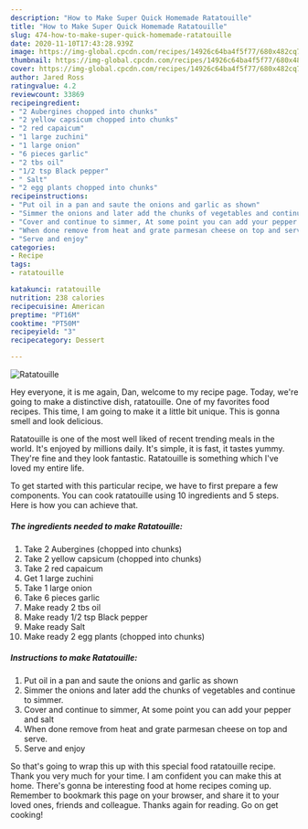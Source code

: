 ```yaml
---
description: "How to Make Super Quick Homemade Ratatouille"
title: "How to Make Super Quick Homemade Ratatouille"
slug: 474-how-to-make-super-quick-homemade-ratatouille
date: 2020-11-10T17:43:28.939Z
image: https://img-global.cpcdn.com/recipes/14926c64ba4f5f77/680x482cq70/ratatouille-recipe-main-photo.jpg
thumbnail: https://img-global.cpcdn.com/recipes/14926c64ba4f5f77/680x482cq70/ratatouille-recipe-main-photo.jpg
cover: https://img-global.cpcdn.com/recipes/14926c64ba4f5f77/680x482cq70/ratatouille-recipe-main-photo.jpg
author: Jared Ross
ratingvalue: 4.2
reviewcount: 33869
recipeingredient:
- "2 Aubergines chopped into chunks"
- "2 yellow capsicum chopped into chunks"
- "2 red capaicum"
- "1 large zuchini"
- "1 large onion"
- "6 pieces garlic"
- "2 tbs oil"
- "1/2 tsp Black pepper"
- " Salt"
- "2 egg plants chopped into chunks"
recipeinstructions:
- "Put oil in a pan and saute the onions and garlic as shown"
- "Simmer the onions and later add the chunks of vegetables and continue to simmer."
- "Cover and continue to simmer, At some point you can add your pepper and salt"
- "When done remove from heat and grate parmesan cheese on top and serve."
- "Serve and enjoy"
categories:
- Recipe
tags:
- ratatouille

katakunci: ratatouille 
nutrition: 238 calories
recipecuisine: American
preptime: "PT16M"
cooktime: "PT50M"
recipeyield: "3"
recipecategory: Dessert

---
```



![Ratatouille](https://img-global.cpcdn.com/recipes/14926c64ba4f5f77/680x482cq70/ratatouille-recipe-main-photo.jpg)

Hey everyone, it is me again, Dan, welcome to my recipe page. Today, we're going to make a distinctive dish, ratatouille. One of my favorites food recipes. This time, I am going to make it a little bit unique. This is gonna smell and look delicious.



Ratatouille is one of the most well liked of recent trending meals in the world. It's enjoyed by millions daily. It's simple, it is fast, it tastes yummy. They're fine and they look fantastic. Ratatouille is something which I've loved my entire life.


To get started with this particular recipe, we have to first prepare a few components. You can cook ratatouille using 10 ingredients and 5 steps. Here is how you can achieve that.

<!--inarticleads1-->

##### The ingredients needed to make Ratatouille:

1. Take 2 Aubergines (chopped into chunks)
1. Take 2 yellow capsicum (chopped into chunks)
1. Take 2 red capaicum
1. Get 1 large zuchini
1. Take 1 large onion
1. Take 6 pieces garlic
1. Make ready 2 tbs oil
1. Make ready 1/2 tsp Black pepper
1. Make ready  Salt
1. Make ready 2 egg plants (chopped into chunks)




<!--inarticleads2-->

##### Instructions to make Ratatouille:

1. Put oil in a pan and saute the onions and garlic as shown
1. Simmer the onions and later add the chunks of vegetables and continue to simmer.
1. Cover and continue to simmer, At some point you can add your pepper and salt
1. When done remove from heat and grate parmesan cheese on top and serve.
1. Serve and enjoy




So that's going to wrap this up with this special food ratatouille recipe. Thank you very much for your time. I am confident you can make this at home. There's gonna be interesting food at home recipes coming up. Remember to bookmark this page on your browser, and share it to your loved ones, friends and colleague. Thanks again for reading. Go on get cooking!
